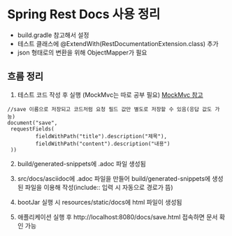 # Spring Rest Docs 사용 정리
* build.gradle 참고해서 설정
* 테스트 클래스에 @ExtendWith(RestDocumentationExtension.class) 추가
* json 형태로의 변환을 위해 ObjectMapper가 필요

## 흐름 정리
1. 테스트 코드 작성 후 실행 (MockMvc는 따로 공부 필요)  [MockMvc 참고](https://velog.io/@jkijki12/Spring-MockMvc)

```
//save 이름으로 저장되고 코드처럼 요청 필드 값만 별도로 저장할 수 있음(응답 값도 가능)  
document("save",
 requestFields(
         fieldWithPath("title").description("제목"),
         fieldWithPath("content").description("내용")
 ))
```


2. build/generated-snippets에 .adoc 파일 생성됨  

3. src/docs/asciidoc에 .adoc 파일을 만들어 build/generated-snippets에 생성된 파일을 이용해 작성(include:: 입력 시 자동으로 경로가 뜸)  

4. bootJar 실행 시 resources/static/docs에 html 파일이 생성됨  

5. 애플리케이션 실행 후 http://localhost:8080/docs/save.html 접속하면 문서 확인 가능
